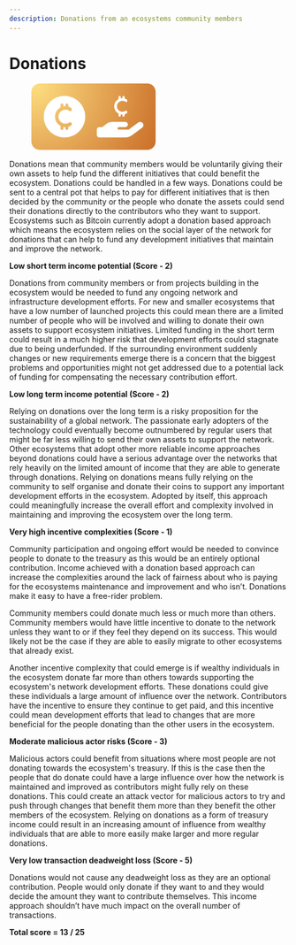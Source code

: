 ```yaml
---
description: Donations from an ecosystems community members
---
```


# Donations

<div align="left"><figure><img src="../../.gitbook/assets/income-donations.png" alt="" width="225"><figcaption></figcaption></figure></div>

Donations mean that community members would be voluntarily giving their own assets to help fund the different initiatives that could benefit the ecosystem. Donations could be handled in a few ways. Donations could be sent to a central pot that helps to pay for different initiatives that is then decided by the community or the people who donate the assets could send their donations directly to the contributors who they want to support. Ecosystems such as Bitcoin currently adopt a donation based approach which means the ecosystem relies on the social layer of the network for donations that can help to fund any development initiatives that maintain and improve the network.



**Low short term income potential (Score - 2)**

Donations from community members or from projects building in the ecosystem would be needed to fund any ongoing network and infrastructure development efforts. For new and smaller ecosystems that have a low number of launched projects this could mean there are a limited number of people who will be involved and willing to donate their own assets to support ecosystem initiatives. Limited funding in the short term could result in a much higher risk that development efforts could stagnate due to being underfunded. If the surrounding environment suddenly changes or new requirements emerge there is a concern that the biggest problems and opportunities might not get addressed due to a potential lack of funding for compensating the necessary contribution effort.



**Low long term income potential (Score - 2)**

Relying on donations over the long term is a risky proposition for the sustainability of a global network. The passionate early adopters of the technology could eventually become outnumbered by regular users that might be far less willing to send their own assets to support the network. Other ecosystems that adopt other more reliable income approaches beyond donations could have a serious advantage over the networks that rely heavily on the limited amount of income that they are able to generate through donations. Relying on donations means fully relying on the community to self organise and donate their coins to support any important development efforts in the ecosystem. Adopted by itself, this approach could meaningfully increase the overall effort and complexity involved in maintaining and improving the ecosystem over the long term.



**Very high incentive complexities (Score - 1)**

Community participation and ongoing effort would be needed to convince people to donate to the treasury as this would be an entirely optional contribution. Income achieved with a donation based approach can increase the complexities around the lack of fairness about who is paying for the ecosystems maintenance and improvement and who isn’t. Donations make it easy to have a free-rider problem.

Community members could donate much less or much more than others. Community members would have little incentive to donate to the network unless they want to or if they feel they depend on its success. This would likely not be the case if they are able to easily migrate to other ecosystems that already exist.

Another incentive complexity that could emerge is if wealthy individuals in the ecosystem donate far more than others towards supporting the ecosystem's network development efforts. These donations could give these individuals a large amount of influence over the network. Contributors have the incentive to ensure they continue to get paid, and this incentive could mean development efforts that lead to changes that are more beneficial for the people donating than the other users in the ecosystem.



**Moderate malicious actor risks (Score - 3)**

Malicious actors could benefit from situations where most people are not donating towards the ecosystem's treasury. If this is the case then the people that do donate could have a large influence over how the network is maintained and improved as contributors might fully rely on these donations. This could create an attack vector for malicious actors to try and push through changes that benefit them more than they benefit the other members of the ecosystem. Relying on donations as a form of treasury income could result in an increasing amount of influence from wealthy individuals that are able to more easily make larger and more regular donations.



**Very low transaction deadweight loss (Score - 5)**

Donations would not cause any deadweight loss as they are an optional contribution. People would only donate if they want to and they would decide the amount they want to contribute themselves. This income approach shouldn’t have much impact on the overall number of transactions.



**Total score = 13 / 25**

